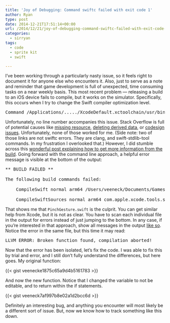 ```yaml
---
title: 'Joy of Debugging: Command swiftc failed with exit code 1'
author: Ryan
type: post
date: 2014-12-21T17:51:14+00:00
url: /2014/12/21/joy-of-debugging-command-swiftc-failed-with-exit-code-1/
categories:
  - sirryan
tags:
  - code
  - sprite kit
  - swift

---
```

I&#8217;ve been working through a particularly nasty issue, so it feels right to document it for anyone else who encounters it. Also, just to serve as a note and reminder that game development is full of unexpected, time consuming tasks on a near weekly basis. This most recent problem &#8212; releasing a build to an iOS device fails to compile, but it works on the simulator. Specifically, this occurs when I try to change the Swift compiler optimization level.
<!--more-->

<pre>Command /Applications/...../XcodeDefault.xctoolchain/usr/bin/swiftc failed with exit code 1</pre>

Unfortunately, no line number accompanies this issue. Stack Overflow is full of potential causes like <a href="http://stackoverflow.com/questions/10373016/command-xcode-app-contents-developer-toolchains-xcodedefault-xctoolchain-usr-bi" target="_blank">missing resource</a>, <a href="http://stackoverflow.com/questions/27219115/random-error-with-exit-code-1-xcode-6-1-swift" target="_blank">deleting derived data</a>, or <a href="http://stackoverflow.com/questions/24223210/xcode-6-beta-toolchain-error" target="_blank">codesign issues</a>. Unfortunately, none of those worked for me. (Side note: two of those links are not swiftc errors. They are clang, and swift-stdlib-tool commands. In my frustration I overlooked that.) However, I did stumble across this <a href="http://stackoverflow.com/a/26848000/3519461" target="_blank">wonderful post explaining how to get more information from the build</a>. Going forward with the command line approach, a helpful error message is visible at the bottom of the output:

<pre>** BUILD FAILED **

The following build commands failed:

    CompileSwift normal arm64 /Users/veeneck/Documents/Games/Xcode/Fort/Fort/PinchGesture.swift

    CompileSwiftSources normal arm64 com.apple.xcode.tools.swift.compiler</pre>

That shows me that `PinchGesture.swift` is the culprit. You can get similar help from Xcode, but it is not as clear. You have to scan each individual file in the output for errors instead of just jumping to the bottom. In any case, if you&#8217;re interested in that approach, show all messages in the output <a href="http://stackoverflow.com/a/27271734/3519461" target="_blank">like so</a>. Notice the error in the same file, but this time it may read:

<pre>LLVM ERROR: Broken function found, compilation aborted!</pre>

Now that the error has been isolated, let&#8217;s fix the code. I was able to fix this by trial and error, and I still don&#8217;t fully understand the differences, but here goes. My original function:

{{< gist veenecke1875c65a9d4b5161783 >}}

And now the new function. Notice that I changed the variable to not be editable, and to return within the if statements.

{{< gist veeneck7af997b8e02a1d2bcc6d >}}

Definitely an interesting bug, and anything you encounter will most likely be a different sort of issue. But, now we know how to track something like this down.